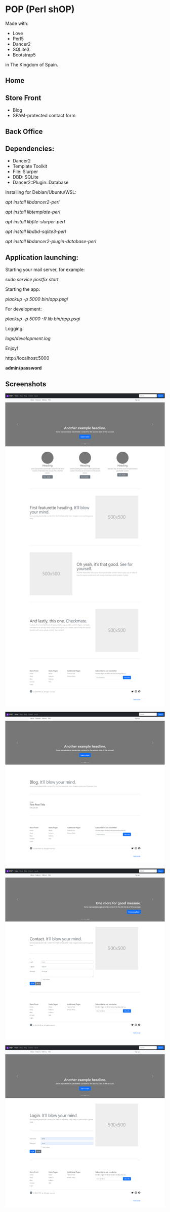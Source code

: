 # POP (Perl shOP)

Made with:

* Love
* Perl5
* Dancer2
* SQLite3
* Bootstrap5

in The Kingdom of Spain.

## Home

## Store Front

* Blog
* SPAM-protected contact form

## Back Office

## Dependencies:

* Dancer2
* Template Toolkit
* File::Slurper
* DBD::SQLite
* Dancer2::Plugin::Database

Installing for Debian/Ubuntu/WSL:

*apt install libdancer2-perl*

*apt install libtemplate-perl*

*apt install libfile-slurper-perl*

*apt install libdbd-sqlite3-perl*

*apt install libdancer2-plugin-database-perl*

## Application launching:

Starting your mail server, for example:

*sudo service postfix start*

Starting the app:

*plackup -p 5000 bin/app.psgi*

For development:

*plackup -p 5000 -R lib bin/app.psgi*

Logging:

*logs/development.log*

Enjoy!

http://localhost:5000

**admin/password**

## Screenshots

![Home](screenshots/home.png "Home")

![Blog](screenshots/blog.png "Blog")

![Contact](screenshots/contact.png "Contact")

![Login](screenshots/login.png "Login")
